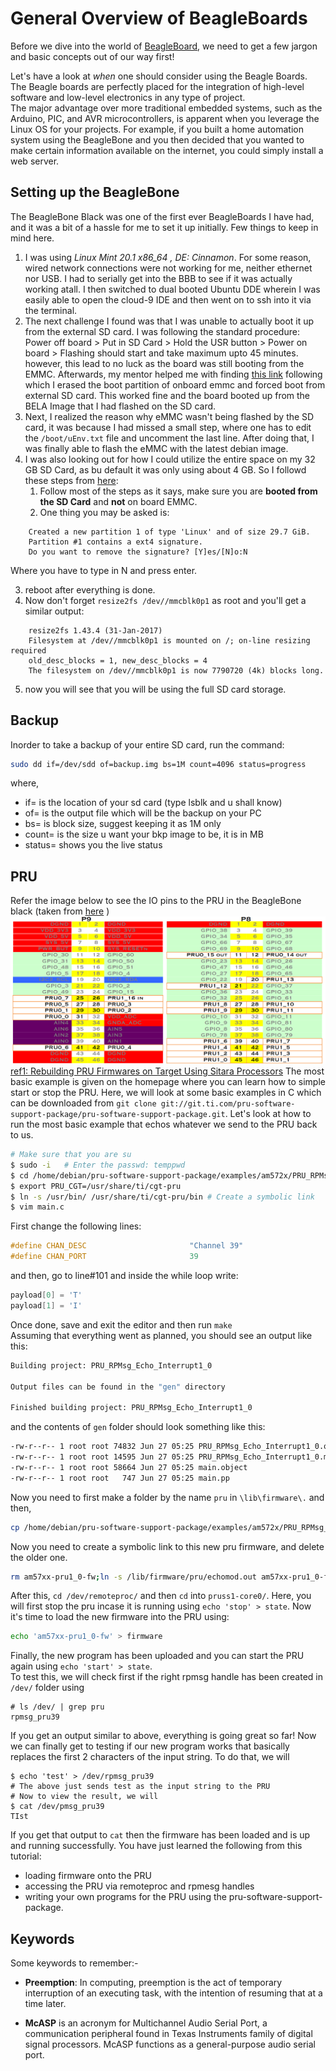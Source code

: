 # General Overview of BeagleBoards
Before we dive into the world of [BeagleBoard](https://beagleboard.org/), we need to get a few jargon and basic concepts out of our way first!


Let's have a look at _when_ one should consider using the Beagle Boards. <br>
The Beagle boards are perfectly placed for the integration of high-level software and low-level electronics in any type of project. <br>
The major advantage over more traditional embedded systems, such as the Arduino, PIC, and AVR microcontrollers, is apparent when you leverage the Linux OS for your projects. For example, if you built a home automation system using the BeagleBone and you then decided that you wanted to make certain information available on the internet, you could simply install a web server.

## Setting up the BeagleBone

The BeagleBone Black was one of the first ever BeagleBoards I have had, and it was a bit of a hassle for me to set it up initially. Few things to keep in mind here.
1. I was using _Linux Mint 20.1 x86_64 , DE: Cinnamon_. For some reason, wired network connections were not working for me, neither ethernet nor USB. I had to serially get into the BBB to see if it was actually working atall. I then switched to dual booted Ubuntu DDE wherein I was easily able to open the cloud-9 IDE and then went on to ssh into it via the terminal.
2. The next challenge I found was that I was unable to actually boot it up from the external SD card. I was following the standard procedure: Power off board > Put in SD Card > Hold the USR button > Power on board > Flashing should start and take maximum upto 45 minutes. however, this lead to no luck as the board was still booting from the EMMC. Afterwards, my mentor helped me with finding [this link](https://learn.bela.io/using-bela/about-bela/troubleshooting-guide/#problems-booting-bela-from-the-sd-card) following which I erased the boot partition of onboard emmc and forced boot from external SD card. This worked fine and the board booted up from the BELA Image that I had flashed on the SD card.
3. Next, I realized the reason why eMMC wasn't being flashed by the SD card, it was because I had missed a small step, where one has to edit the ``/boot/uEnv.txt`` file and uncomment the last line. After doing that, I was finally able to flash the eMMC with the latest debian image.
4. I was also looking out for how I could utilize the entire space on my 32 GB SD Card, as bu default it was only using about 4 GB. So I followd these steps from [here](https://elinux.org/Beagleboard:Expanding_File_System_Partition_On_A_microSD):
    1. Follow most of the steps as it says, make sure you are **booted from the SD Card** and __not__ on board EMMC.
    2. One thing you may be asked is:

```
    Created a new partition 1 of type 'Linux' and of size 29.7 GiB.
    Partition #1 contains a ext4 signature.
    Do you want to remove the signature? [Y]es/[N]o:N

```
  Where you have to type in N and press enter. 

  3. reboot after everything is done.
  4. Now don't forget ``resize2fs /dev//mmcblk0p1`` as root and you'll get a similar output:

```
    resize2fs 1.43.4 (31-Jan-2017)
    Filesystem at /dev//mmcblk0p1 is mounted on /; on-line resizing required
    old_desc_blocks = 1, new_desc_blocks = 4
    The filesystem on /dev//mmcblk0p1 is now 7790720 (4k) blocks long.

```
  5. now you will see that you will be using the full SD card storage.

## Backup
Inorder to take a backup of your entire SD card, run the command:
```sh
sudo dd if=/dev/sdd of=backup.img bs=1M count=4096 status=progress
```
where,
- if= is the location of your sd card (type lsblk and u shall know)
- of= is the output file which will be the backup on your PC
- bs= is block size, suggest keeping it as 1M only
- count= is the size u want your bkp image to be, it is in MB
- status= shows you the live status

## PRU

Refer the image below to see the IO pins to the PRU in the BeagleBone black (taken from [here](https://beagleboard.org/static/presentations/MakerFaireNY20140920_UsingBeagleBoneRealTimeMicrocontrollers.pdf) ) <br>
![PRU io pins](photos/PRUio.png) <br>
[ref1: Rebuilding PRU Firmwares on Target Using Sitara Processors](https://training.ti.com/rebuilding-pru-firmwares-target-using-sitara-processors?context=519066-1138864-1134151)
The most basic example is given on the homepage where you can learn how to simple start or stop the PRU. Here, we will look at some basic examples in C which can be downloaded from `git clone git://git.ti.com/pru-software-support-package/pru-software-support-package.git`. Let's look at how to run the most basic example that echos whatever we send to the PRU back to us.

```sh
# Make sure that you are su
$ sudo -i   # Enter the passwd: temppwd
$ cd /home/debian/pru-software-support-package/examples/am572x/PRU_RPMsg_Echo_Interrupt1_0  # Navigate to the example
$ export PRU_CGT=/usr/share/ti/cgt-pru
$ ln -s /usr/bin/ /usr/share/ti/cgt-pru/bin # Create a symbolic link
$ vim main.c
```
First change the following lines:
```c
#define CHAN_DESC                       "Channel 39"
#define CHAN_PORT                       39
```
and then, go to line#101 and inside the while loop write:
```c
payload[0] = 'T'
payload[1] = 'I'
```
Once done, save and exit the editor and then run `make`
<br>
Assuming that everything went as planned, you should see an output like this:
```sh
Building project: PRU_RPMsg_Echo_Interrupt1_0

Output files can be found in the "gen" directory

Finished building project: PRU_RPMsg_Echo_Interrupt1_0
```
and the contents of `gen` folder should look something like this:
```sh
-rw-r--r-- 1 root root 74832 Jun 27 05:25 PRU_RPMsg_Echo_Interrupt1_0.out
-rw-r--r-- 1 root root 14595 Jun 27 05:25 PRU_RPMsg_Echo_Interrupt1_0.map
-rw-r--r-- 1 root root 58664 Jun 27 05:25 main.object
-rw-r--r-- 1 root root   747 Jun 27 05:25 main.pp
```
Now you need to first make a folder by the name `pru` in `\lib\firmware\.` and then,
```sh
cp /home/debian/pru-software-support-package/examples/am572x/PRU_RPMsg_Echo_Interrupt1_0/gen/PRU_RPMsg_Echo_Interrupt1_0.out echomod.out
```
Now you need to create a symbolic link to this new pru firmware, and delete the older one.
```sh
rm am57xx-pru1_0-fw;ln -s /lib/firmware/pru/echomod.out am57xx-pru1_0-fw
```
After this, `cd /dev/remoteproc/` and then `cd` into `pruss1-core0/`. Here, you will first stop the pru incase it is running using `echo 'stop' > state`. Now it's time to load the new firmware into the PRU using:
```sh
echo 'am57xx-pru1_0-fw' > firmware
```
Finally, the new program has been uploaded and you can start the PRU again using `echo 'start' > state`.
<br>
To test this, we will check first if the right rpmsg handle has been created in `/dev/` folder using
```
# ls /dev/ | grep pru
rpmsg_pru39
```
If you get an output similar to above, everything is going great so far! Now we can finally get to testing if our new program works that basically replaces the first 2 characters of the input string. To do that, we will
```
$ echo 'test' > /dev/rpmsg_pru39
# The above just sends test as the input string to the PRU
# Now to view the result, we will
$ cat /dev/pmsg_pru39
TIst
```
If you get that output to `cat` then the firmware has been loaded and is up and running successfully. You have just learned the following from this tutorial:
- loading firmware onto the PRU
- accessing the PRU via remoteproc and rpmesg handles
- writing your own programs for the PRU using the pru-software-support-package.

## Keywords

Some keywords to remember:-
* **Preemption**: In computing, preemption is the act of temporary interruption of an executing task, with the intention of resuming that at a time later.

* **McASP** is an acronym for Multichannel Audio Serial Port, a communication peripheral found in Texas Instruments family of digital signal processors.  McASP functions as a general-purpose audio serial port.
